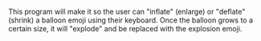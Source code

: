 This program will make it so the user can "inflate" (enlarge) or "deflate" (shrink) a balloon emoji using their keyboard.  Once the balloon grows to a certain size, it will "explode" and be replaced with the explosion emoji.